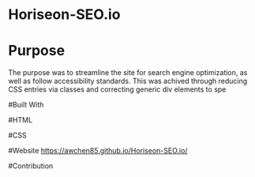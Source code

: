# Horiseon-SEO.io

# Purpose

The purpose was to streamline the site for search engine optimization, as well as follow accessibility standards. This was achived through reducing CSS entries via classes and correcting generic div elements to spe

#Built With

#HTML

#CSS

#Website
https://awchen85.github.io/Horiseon-SEO.io/

#Contribution


